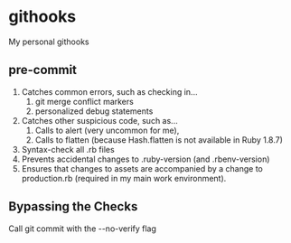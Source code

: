 githooks
========

My personal githooks

pre-commit
----------
1. Catches common errors, such as checking in...
    1. git merge conflict markers
    2. personalized debug statements
2. Catches other suspicious code, such as...
    1. Calls to alert (very uncommon for me),
    2. Calls to flatten (because Hash.flatten is not available in Ruby 1.8.7)
3. Syntax-check all .rb files
4. Prevents accidental changes to .ruby-version (and .rbenv-version)
5. Ensures that changes to assets are accompanied by a change to production.rb (required in my main work environment).

Bypassing the Checks
--------------------
Call git commit with the --no-verify flag

